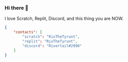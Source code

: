 ### Hi there 👋

I love Scratch, Replit, Discord, and this thing you are NOW.

```json
{
	"contacts": [
		"scratch": "RixTheTyrunt",
		"replit": "RixTheTyrunt",
		"discord": "Rivertail#2990"
	]
}
```
